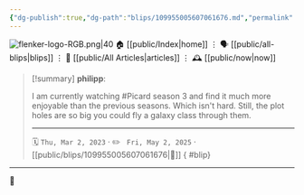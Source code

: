 ```yaml
---
{"dg-publish":true,"dg-path":"blips/109955005607061676.md","permalink":"/blips/109955005607061676/","title":"philipp on mastodon @ 2023-03-02"}
---
```



<div class="transclusion internal-embed is-loaded"><div class="markdown-embed">




![flenker-logo-RGB.png|40](/img/user/attachments/flenker-logo-RGB.png)
🏠 [[public/Index\|home]]  ⋮ 🗣️ [[public/all-blips\|blips]] ⋮  📝 [[public/All Articles\|articles]]  ⋮ 🕰️ [[public/now\|now]]


</div></div>


> [!summary] **philipp**:
>
> I am currently watching #Picard season 3 and find it much more enjoyable than the previous seasons. Which isn't hard. Still, the plot holes are so big you could fly a galaxy class through them.
> - - -
>
> 🗓️ <code>Thu, Mar 2, 2023</code>  · ✏️ <code> Fri, May 2, 2025</code>  · [[public/blips/109955005607061676\|🔗]]
{ #blip}


- - -

 👾
